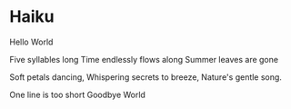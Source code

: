 # Haiku
Hello World


Five syllables long
Time endlessly flows along
Summer leaves are gone


Soft petals dancing,
Whispering secrets to breeze,
Nature's gentle song.

One line is too short
Goodbye World
